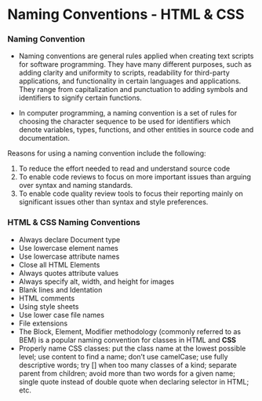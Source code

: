 # Naming Conventions - HTML & CSS

### Naming Convention
* Naming conventions are general rules applied when creating text scripts for software programming. They have many different purposes, such as adding clarity and uniformity to scripts, readability for third-party applications, and functionality in certain languages and applications. They range from capitalization and punctuation to adding symbols and identifiers to signify certain functions.

* In computer programming, a naming convention is a set of rules for choosing the character sequence to be used for identifiers which denote variables, types, functions, and other entities in source code and documentation.

Reasons for using a naming convention include the following:

1. To reduce the effort needed to read and understand source code
2. To enable code reviews to focus on more important issues than arguing over syntax and naming standards.
3. To enable code quality review tools to focus their reporting mainly on significant issues other than syntax and style preferences.

### HTML & CSS Naming Conventions

* Always declare Document type 
* Use lowercase element names 
* Use lowercase attribute names
* Close all HTML Elements
* Always quotes attribute values
* Always specify alt, width, and height for images
* Blank lines and Identation
* HTML comments
* Using style sheets
* Use lower case file names
* File extensions
* The Block, Element, Modifier methodology (commonly referred to as BEM) is a popular naming convention for classes in HTML and **CSS** 
* Properly name CSS classes:
put the class name at the lowest possible level; use content to find a name; don’t use camelCase; use fully descriptive words; try [] when too many classes of a kind; separate parent from children; avoid more than two words for a given name; single quote instead of double quote when declaring selector in HTML; etc.